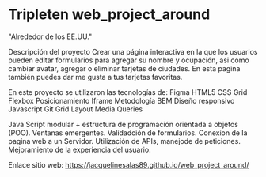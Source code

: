 # Tripleten web_project_around

"Alrededor de los EE.UU."

Descripción del proyecto
Crear una página interactiva en la que los usuarios pueden editar formularios para agregar su nombre y ocupación, asi como cambiar avatar, agregar o eliminar tarjetas de ciudades. En esta pagina también puedes dar me gusta a tus tarjetas favoritas.

En este proyecto se utilizaron las tecnologías de:
Figma
HTML5
CSS
Grid
Flexbox
Posicionamiento
Iframe
Metodología BEM
Diseño responsivo
Javascript
Git
Grid Layout
Media Queries

Java Script modular + estructura de programación orientada a objetos (POO).
Ventanas emergentes.
Validadción de formularios.
Conexion de la pagina web a un Servidor.
Utilización de APIs, manejode de peticiones.
Mejoramiento de la experiencia del usuario.

Enlace sitio web:
https://jacquelinesalas89.github.io/web_project_around/
